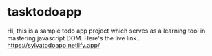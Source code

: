 # tasktodoapp

Hi, this is a sample todo app project which serves as a learning tool in mastering javascript DOM.
Here's the live link.. https://sylvatodoapp.netlify.app/
